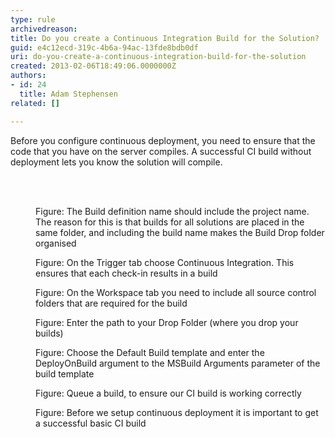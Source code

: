 ```yaml
---
type: rule
archivedreason: 
title: Do you create a Continuous Integration Build for the Solution?
guid: e4c12ecd-319c-4b6a-94ac-13fde8bdb0df
uri: do-you-create-a-continuous-integration-build-for-the-solution
created: 2013-02-06T18:49:06.0000000Z
authors:
- id: 24
  title: Adam Stephensen
related: []

---
```



<p>Before you configure continuous deployment, you need to ensure that the code that you have on the server compiles. A successful CI build without deployment lets you know the solution will compile.</p>
<br><excerpt class='endintro'></excerpt><br>
<dl class="image"><dt><img src="/TFS/Rules-to-Better-Continuous-Deployment/PublishingImages/ci-build-1.jpg" alt="" /></dt><dd>Figure&#58; The Build definition name should include the project name. The reason for this is that builds for all solutions are placed in the same folder, and including the build name makes the Build Drop folder organised</dd></dl><dl class="image"><dt><img src="/TFS/Rules-to-Better-Continuous-Deployment/PublishingImages/ci-build-2.jpg" alt="" /></dt><dd>Figure&#58; On the Trigger tab choose Continuous Integration. This ensures that each check-in results in a build</dd></dl><dl class="image"><dt><img src="/TFS/Rules-to-Better-Continuous-Deployment/PublishingImages/ci-build-3.jpg%22%22" alt="" /></dt><dd>Figure&#58; On the Workspace tab you need to include all source control folders that are required for the build</dd></dl><dl class="image"><dt><img src="/TFS/Rules-to-Better-Continuous-Deployment/PublishingImages/ci-build-4.jpg" alt="" /></dt><dd>Figure&#58; Enter the path to your Drop Folder (where you drop your builds)</dd></dl><dl class="image"><dt><img src="/TFS/Rules-to-Better-Continuous-Deployment/PublishingImages/ci-build-5.jpg" alt="" /></dt><dd>Figure&#58; Choose the Default Build template and enter the DeployOnBuild argument to the MSBuild Arguments parameter of the build template</dd></dl><dl class="image"><dt><img src="/TFS/Rules-to-Better-Continuous-Deployment/PublishingImages/ci-build-6.jpg" alt="" /></dt><dd>Figure&#58; Queue a build, to ensure our CI build is working correctly</dd></dl><dl class="image"><dt><img src="/TFS/Rules-to-Better-Continuous-Deployment/PublishingImages/ci-build-7.jpg" alt="" /></dt><dd>Figure&#58; Before we setup continuous deployment it is important to get a successful basic CI build</dd></dl>


